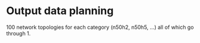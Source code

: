 # Output data planning

100 network topologies for each category (n50h2, n50h5, ...) all of which go through
1. 